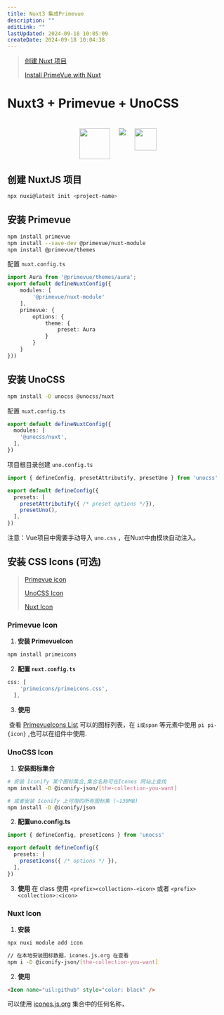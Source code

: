```yaml
---
title: Nuxt3 集成Primevue
description: ""
editLink: ""
lastUpdated: 2024-09-18 10:05:09
createDate: 2024-09-18 10:04:38
---
```




> [创建 Nuxt 项目](https://nuxt.com/docs/getting-started/installation#new-project)
>
> [Install PrimeVue with Nuxt](https://primevue.org/nuxt)

# Nuxt3 + Primevue + UnoCSS

<div style="display:flex;justify-content:center;margin-top:40px">
<img src="https://cdn.jsdelivr.net/gh/llds66/imageBed/githubImage/20240524/LogosNuxtIcon%20(1).png" style="width:70px">
<img src="https://cdn.jsdelivr.net/gh/llds66/imageBed/githubImage/20240524/3494069.png" style="padding-left:20px;padding-right:20px">
<img src="https://cdn.jsdelivr.net/gh/llds66/imageBed/githubImage/20240524/logo.svg" style="width:50px">
</div>



## 创建 NuxtJS 项目

```bash
npx nuxi@latest init <project-name>
```

## 安装 Primevue

```bash
npm install primevue
npm install --save-dev @primevue/nuxt-module
npm install @primevue/themes
```

配置 `nuxt.config.ts`

```typescript
import Aura from '@primevue/themes/aura';
export default defineNuxtConfig({
    modules: [
        '@primevue/nuxt-module'
    ],
    primevue: {
        options: {
            theme: {
                preset: Aura
            }
        }
    }
}))
```

## 安装 UnoCSS

```bash
npm install -D unocss @unocss/nuxt
```

配置 `nuxt.config.ts`

```typescript
export default defineNuxtConfig({
  modules: [
    '@unocss/nuxt',
  ],
})
```

项目根目录创建 `uno.config.ts`

```typescript
import { defineConfig, presetAttributify, presetUno } from 'unocss'

export default defineConfig({
  presets: [
    presetAttributify({ /* preset options */}),
    presetUno(),
  ],
})
```

注意：Vue项目中需要手动导入 `uno.css` ，在Nuxt中由模块自动注入。 

## 安装 CSS Icons (可选)

> [Primevue icon](https://primevue.org/icons/)
>
> [UnoCSS Icon](https://unocss.dev/presets/icons)
>
> [Nuxt Icon](https://nuxt.com/modules/icon)

### Primevue Icon

1. **安装 PrimevueIcon**

```bash
npm install primeicons
```

2. **配置 `nuxt.config.ts`**

```typescript
css: [
    'primeicons/primeicons.css',
  ],
```

3. **使用** 

​	查看 [PrimevueIcons List](https://primevue.org/icons/#list) 可以的图标列表，在 `i或span` 等元素中使用 `pi pi-{icon}` ,也可以在组件中使用.

### UnoCSS Icon

1. **安装图标集合**

```bash
# 安装 Iconify 某个图标集合,集合名称可在Icones 网站上查找
npm install -D @iconify-json/[the-collection-you-want]

# 或者安装 Iconify 上可用的所有图标集 (~130MB)
npm install -D @iconify/json 
```

2. **配置uno.config.ts**

```ts
import { defineConfig, presetIcons } from 'unocss'

export default defineConfig({
  presets: [
    presetIcons({ /* options */ }),
  ],
})
```

3. **使用**
    在 class 使用 `<prefix><collection>-<icon>` 或者 `<prefix><collection>:<icon>`

### Nuxt Icon

1. **安装**

```bash
npx nuxi module add icon

// 在本地安装图标数据，icones.js.org 在查看
npm i -D @iconify-json/[the-collection-you-want] 
```

2. **使用**

```html
<Icon name="uil:github" style="color: black" />
```

可以使用 [icones.js.org](https://icones.js.org/) 集合中的任何名称，
